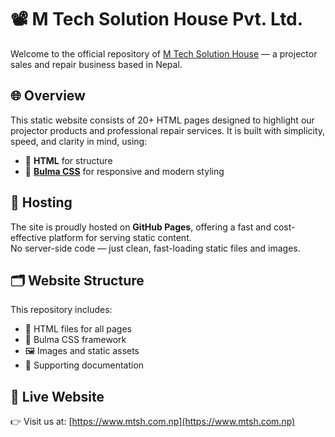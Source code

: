 # 📽️ M Tech Solution House Pvt. Ltd.

Welcome to the official repository of [M Tech Solution House](https://www.mtsh.com.np) — a projector sales and repair business based in Nepal.

## 🌐 Overview

This static website consists of 20+ HTML pages designed to highlight our projector products and professional repair services. It is built with simplicity, speed, and clarity in mind, using:

- 🧱 **HTML** for structure  
- 🎨 **[Bulma CSS](https://bulma.io/)** for responsive and modern styling

## 🚀 Hosting

The site is proudly hosted on **GitHub Pages**, offering a fast and cost-effective platform for serving static content.  
No server-side code — just clean, fast-loading static files and images.

## 🗂️ Website Structure

This repository includes:

- 📄 HTML files for all pages  
- 🎨 Bulma CSS framework  
- 🖼️ Images and static assets  
- 📘 Supporting documentation

## 🔗 Live Website

👉 Visit us at: [https://www.mtsh.com.np](https://www.mtsh.com.np)
